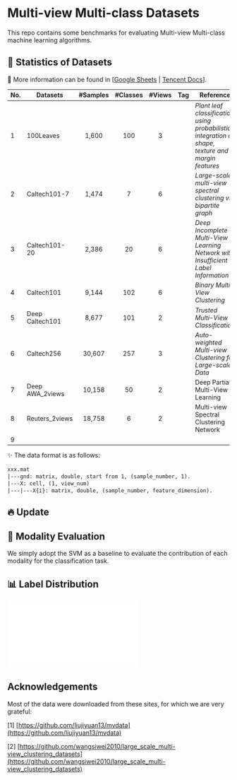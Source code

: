 # Multi-view Multi-class Datasets
This repo contains some benchmarks for evaluating Multi-view Multi-class machine learning algorithms.

## 📄 Statistics of Datasets
📢 More information can be found in [[Google Sheets](https://docs.google.com/spreadsheets/d/15jSJqDot4-LPiX_GYSHJDkndXZGjYqOBm6LXl_j57U4/edit?usp=sharing) | [Tencent Docs](https://docs.qq.com/sheet/DY1lRV0VCcEJHcm5s?tab=BB08J2)].

|No. | Datasets |#Samples | #Classes | #Views| Tag | Reference |
|----|----|:----:|:----:|:----:|----|----|
|1|100Leaves|1,600|100|3|  | _Plant leaf classification using probabilistic integration of shape, texture and margin features_ |
|2|Caltech101-7|1,474|7|6|  | _Large-scale multi-view spectral clustering via bipartite graph_ |
|3|Caltech101-20|2,386|20|6|  | _Deep Incomplete Multi-View Learning Network with Insufficient Label Information_ |
|4|Caltech101|9,144|102|6|  | _Binary Multi-View Clustering_ |
|5|Deep Caltech101|8,677|101|2|  | _Trusted Multi-View Classification_ |
|6|Caltech256|30,607|257|3|  |_Auto-weighted Multi-view Clustering for Large-scale Data_|
|7|Deep AWA_2views|10,158|50|2|  |Deep Partial Multi-View Learning|
|8|Reuters_2views|18,758|6|2|  |Multi-view Spectral Clustering Network|
|9|


✨ The data format is as follows:
```
xxx.mat
|---gnd: matrix, double, start from 1, (sample_number, 1).
|---X: cell, (1, view_num)
|---|---X{i}: matrix, double, (sample_number, feature_dimension).
```




## 🔥 Update



## 🌋 Modality Evaluation
We simply adopt the SVM as a baseline to evaluate the contribution of each modality for the classification task.






## 📊 Label Distribution
![](./label_distribution/figs/Caltech101-7_label_dis.pdf)


## Acknowledgements
Most of the data were downloaded from these sites, for which we are very grateful:

[1] [https://github.com/liujiyuan13/mvdata](https://github.com/liujiyuan13/mvdata)

[2] [https://github.com/wangsiwei2010/large_scale_multi-view_clustering_datasets](https://github.com/wangsiwei2010/large_scale_multi-view_clustering_datasets)




